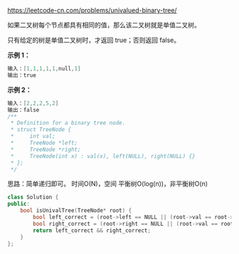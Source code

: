 <https://leetcode-cn.com/problems/univalued-binary-tree/>

如果二叉树每个节点都具有相同的值，那么该二叉树就是单值二叉树。

只有给定的树是单值二叉树时，才返回 true；否则返回 false。

**示例 1：**

```cpp
输入：[1,1,1,1,1,null,1]
输出：true
```

**示例 2：**

```cpp
输入：[2,2,2,5,2]
输出：false
/**
 * Definition for a binary tree node.
 * struct TreeNode {
 *     int val;
 *     TreeNode *left;
 *     TreeNode *right;
 *     TreeNode(int x) : val(x), left(NULL), right(NULL) {}
 * };
 */
```

思路：简单递归即可。 时间O(N)，空间 平衡树O(log(n))，非平衡树O(n)

```cpp
class Solution {
public:
    bool isUnivalTree(TreeNode* root) {
        bool left_correct = (root->left == NULL || (root->val == root->left->val && isUnivalTree(root->left)));
        bool right_correct = (root->right == NULL || (root->val == root->right->val && isUnivalTree(root->right)));
        return left_correct && right_correct;
    }
};
```
